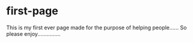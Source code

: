 # first-page
This is my first ever page made for the purpose of helping people......
So please enjoy...............
